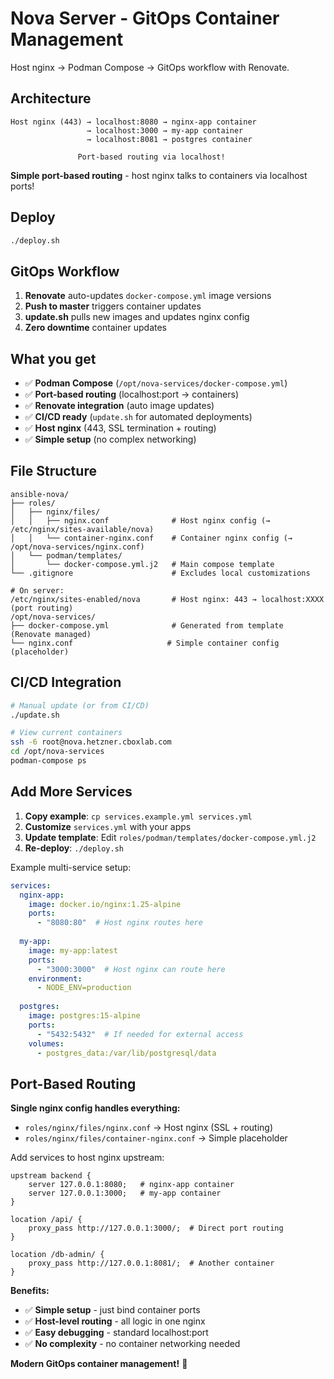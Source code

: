 # Nova Server - GitOps Container Management

Host nginx → Podman Compose → GitOps workflow with Renovate.

## Architecture

```
Host nginx (443) → localhost:8080 → nginx-app container
                 → localhost:3000 → my-app container  
                 → localhost:8081 → postgres container
                   
               Port-based routing via localhost!
```

**Simple port-based routing** - host nginx talks to containers via localhost ports!

## Deploy

```bash
./deploy.sh
```

## GitOps Workflow

1. **Renovate** auto-updates `docker-compose.yml` image versions
2. **Push to master** triggers container updates  
3. **update.sh** pulls new images and updates nginx config
4. **Zero downtime** container updates

## What you get

- ✅ **Podman Compose** (`/opt/nova-services/docker-compose.yml`)
- ✅ **Port-based routing** (localhost:port → containers)
- ✅ **Renovate integration** (auto image updates)  
- ✅ **CI/CD ready** (`update.sh` for automated deployments)
- ✅ **Host nginx** (443, SSL termination + routing)
- ✅ **Simple setup** (no complex networking)

## File Structure

```
ansible-nova/
├── roles/
│   ├── nginx/files/
│   │   ├── nginx.conf              # Host nginx config (→ /etc/nginx/sites-available/nova)
│   │   └── container-nginx.conf    # Container nginx config (→ /opt/nova-services/nginx.conf)
│   └── podman/templates/
│       └── docker-compose.yml.j2   # Main compose template
└── .gitignore                      # Excludes local customizations

# On server:
/etc/nginx/sites-enabled/nova       # Host nginx: 443 → localhost:XXXX (port routing)
/opt/nova-services/
├── docker-compose.yml              # Generated from template (Renovate managed)
└── nginx.conf                     # Simple container config (placeholder)
```

## CI/CD Integration

```bash
# Manual update (or from CI/CD)
./update.sh

# View current containers
ssh -6 root@nova.hetzner.cboxlab.com
cd /opt/nova-services
podman-compose ps
```

## Add More Services

1. **Copy example**: `cp services.example.yml services.yml`
2. **Customize** `services.yml` with your apps
3. **Update template**: Edit `roles/podman/templates/docker-compose.yml.j2`  
4. **Re-deploy**: `./deploy.sh`

Example multi-service setup:

```yaml
services:
  nginx-app:
    image: docker.io/nginx:1.25-alpine
    ports:
      - "8080:80"  # Host nginx routes here
    
  my-app:
    image: my-app:latest
    ports:
      - "3000:3000"  # Host nginx can route here
    environment:
      - NODE_ENV=production
      
  postgres:
    image: postgres:15-alpine
    ports:
      - "5432:5432"  # If needed for external access
    volumes:
      - postgres_data:/var/lib/postgresql/data
```

## Port-Based Routing

**Single nginx config handles everything:**
- `roles/nginx/files/nginx.conf` → Host nginx (SSL + routing)
- `roles/nginx/files/container-nginx.conf` → Simple placeholder

Add services to host nginx upstream:

```nginx
upstream backend {
    server 127.0.0.1:8080;   # nginx-app container
    server 127.0.0.1:3000;   # my-app container
}

location /api/ {
    proxy_pass http://127.0.0.1:3000/;  # Direct port routing
}

location /db-admin/ {  
    proxy_pass http://127.0.0.1:8081/;  # Another container
}
```

**Benefits:**
- ✅ **Simple setup** - just bind container ports
- ✅ **Host-level routing** - all logic in one nginx
- ✅ **Easy debugging** - standard localhost:port
- ✅ **No complexity** - no container networking needed

**Modern GitOps container management!** 🚀